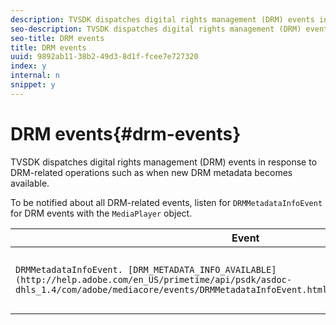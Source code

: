 ```yaml
---
description: TVSDK dispatches digital rights management (DRM) events in response to DRM-related operations such as when new DRM metadata becomes available.
seo-description: TVSDK dispatches digital rights management (DRM) events in response to DRM-related operations such as when new DRM metadata becomes available.
seo-title: DRM events
title: DRM events
uuid: 9892ab11-38b2-49d3-8d1f-fcee7e727320
index: y
internal: n
snippet: y
---
```


# DRM events{#drm-events}

TVSDK dispatches digital rights management (DRM) events in response to DRM-related operations such as when new DRM metadata becomes available.

 To be notified about all DRM-related events, listen for `DRMMetadataInfoEvent` for DRM events with the `MediaPlayer` object. 

|  Event  | Meaning  |
|---|---|
| `DRMMetadataInfoEvent. [DRM_METADATA_INFO_AVAILABLE](http://help.adobe.com/en_US/primetime/api/psdk/asdoc-dhls_1.4/com/adobe/mediacore/events/DRMMetadataInfoEvent.html#DRM_METADATA_INFO_AVAILABLE)`  | New DRM metadata is available.  |

